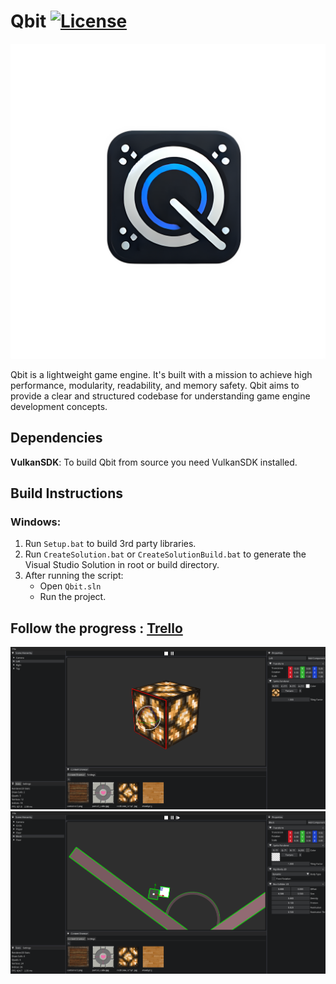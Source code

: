 # Qbit [![License](https://img.shields.io/badge/License-Apache_2.0-blue.svg)](https://github.com/emomaxd/Qbit/blob/master/LICENSE)

![Qbit](Embeds/qbit-logo.png?raw=true "Qbit")

Qbit is a lightweight game engine. It's built with a mission to achieve high performance, modularity, readability, and memory safety. Qbit aims to provide a clear and structured codebase for understanding game engine development concepts.

## Dependencies

**VulkanSDK**: To build Qbit from source you need VulkanSDK installed.

## Build Instructions

### Windows:

1. Run `Setup.bat` to build 3rd party libraries.
2. Run `CreateSolution.bat` or `CreateSolutionBuild.bat` to generate the Visual Studio Solution in root or build directory.
3. After running the script:
    - Open `Qbit.sln`
    - Run the project.

## Follow the progress : [Trello](https://trello.com/b/8og3yTb4/engine)

![Editor](Embeds/QbitEditorTexture.png)
![Physics](Embeds/QbitPhysics2D.png)